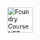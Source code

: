 <a href="https://sepolia.etherscan.io/token/0x76b50696b8effca6ee6da7f6471110f334536321?a=3771" target="_blank">
  <img src="https://ipfs.io/ipfs/QmZdPncUtsq71DxVtebbGdCUS28SvrCWoeVigCAdo1CZ5b" width="60" alt="Foundry Course NFT"/>
</a>

<!--
**Chakradharkolipaka/Chakradharkolipaka** is a ✨ _special_ ✨ repository because its `README.md` (this file) appears on your GitHub profile.

Here are some ideas to get you started:

- 🔭 I’m currently working on ...
- 🌱 I’m currently learning ...
- 👯 I’m looking to collaborate on ...
- 🤔 I’m looking for help with ...
- 💬 Ask me about ...
- 📫 How to reach me: ...
- 😄 Pronouns: ...
- ⚡ Fun fact: ...
-->
